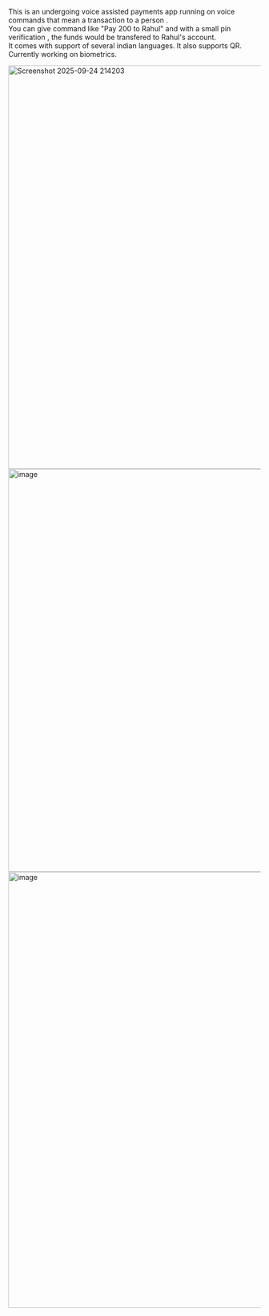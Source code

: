 This is an undergoing voice assisted payments app running on voice commands that mean a transaction to a person .  
You can give command like "Pay 200 to Rahul" and with a small pin verification , the funds would be transfered to Rahul's account.  
It comes with support of several indian languages.
It also supports QR.
Currently working on biometrics.



<img width="1899" height="804" alt="Screenshot 2025-09-24 214203" src="https://github.com/user-attachments/assets/f88b79a5-7288-4934-bb4c-3d375747691d" />
<img width="1894" height="803" alt="image" src="https://github.com/user-attachments/assets/809d80ba-d8b4-4f7a-a6ed-3171416f23d5" />
<img width="1901" height="869" alt="image" src="https://github.com/user-attachments/assets/8830fcd3-6200-488b-9177-5b46046a8d1b" />


